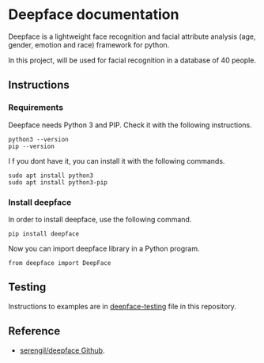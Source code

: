 # Deepface documentation

Deepface is a lightweight face recognition and facial attribute analysis (age, gender, emotion and race) framework for python.

In this project, will be used for facial recognition in a database of 40 people.

## Instructions

### Requirements
Deepface needs Python 3 and PIP. Check it with the following instructions.
```
python3 --version
pip --version
```
I f you dont have it, you can install it with the following commands.
```
sudo apt install python3
sudo apt install python3-pip
```

### Install deepface

In order to install deepface, use the following command.
```
pip install deepface
```
Now you can import deepface library in a Python program.
```
from deepface import DeepFace
```
## Testing
 
 Instructions to examples are in [deepface-testing]() file in this repository.

## Reference

- [serengil/deepface Github](https://github.com/serengil/deepface).